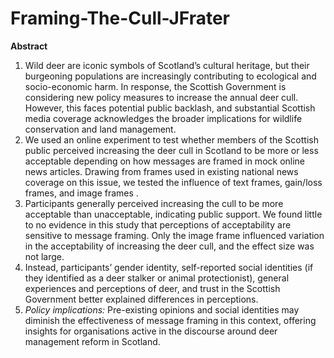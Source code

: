 # Framing-The-Cull-JFrater
**Abstract**

1.	Wild deer are iconic symbols of Scotland’s cultural heritage, but their burgeoning populations are increasingly contributing to ecological and socio-economic harm. In response, the Scottish Government is considering new policy measures to increase the annual deer cull. However, this faces potential public backlash, and substantial Scottish media coverage acknowledges the broader implications for wildlife conservation and land management. 
2.	We used an online experiment to test whether members of the Scottish public perceived increasing the deer cull in Scotland to be more or less acceptable depending on how messages are framed in mock online news articles. Drawing from frames used in existing national news coverage on this issue, we tested the influence of text frames, gain/loss frames, and image frames . 
3.	Participants generally perceived increasing the cull to be more acceptable than unacceptable, indicating public support. We found little to no evidence in this study that perceptions of acceptability are sensitive to message framing. Only the image frame influenced variation in the acceptability of increasing the deer cull, and the effect size was not large. 
4.	Instead, participants’ gender identity, self-reported social identities (if they identified as a deer stalker or animal protectionist), general experiences and perceptions of deer, and trust in the Scottish Government better explained differences in perceptions. 
5.	_Policy implications:_ Pre-existing opinions and social identities may diminish the effectiveness of message framing in this context, offering insights for organisations active in the discourse around deer management reform in Scotland.   
